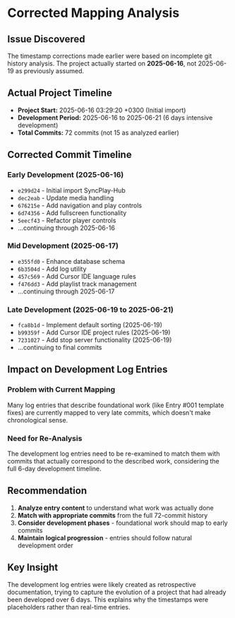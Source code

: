 # Corrected Mapping Analysis

## Issue Discovered
The timestamp corrections made earlier were based on incomplete git history analysis. The project actually started on **2025-06-16**, not 2025-06-19 as previously assumed.

## Actual Project Timeline
- **Project Start:** 2025-06-16 03:29:20 +0300 (Initial import)
- **Development Period:** 2025-06-16 to 2025-06-21 (6 days intensive development)
- **Total Commits:** 72 commits (not 15 as analyzed earlier)

## Corrected Commit Timeline

### Early Development (2025-06-16)
- `e299d24` - Initial import SyncPlay-Hub
- `dec2eab` - Update media handling
- `676215e` - Add navigation and play controls
- `6d74356` - Add fullscreen functionality
- `5eecf43` - Refactor player controls
- ...continuing through 2025-06-16

### Mid Development (2025-06-17)
- `e355fd0` - Enhance database schema
- `6b3504d` - Add log utility
- `457c569` - Add Cursor IDE language rules
- `f476dd3` - Add playlist track management
- ...continuing through 2025-06-17

### Late Development (2025-06-19 to 2025-06-21)
- `fca8b1d` - Implement default sorting (2025-06-19)
- `b99359f` - Add Cursor IDE project rules (2025-06-19)
- `7231027` - Add stop server functionality (2025-06-19)
- ...continuing to final commits

## Impact on Development Log Entries

### Problem with Current Mapping
Many log entries that describe foundational work (like Entry #001 template fixes) are currently mapped to very late commits, which doesn't make chronological sense.

### Need for Re-Analysis
The development log entries need to be re-examined to match them with commits that actually correspond to the described work, considering the full 6-day development timeline.

## Recommendation
1. **Analyze entry content** to understand what work was actually done
2. **Match with appropriate commits** from the full 72-commit history
3. **Consider development phases** - foundational work should map to early commits
4. **Maintain logical progression** - entries should follow natural development order

## Key Insight
The development log entries were likely created as retrospective documentation, trying to capture the evolution of a project that had already been developed over 6 days. This explains why the timestamps were placeholders rather than real-time entries. 